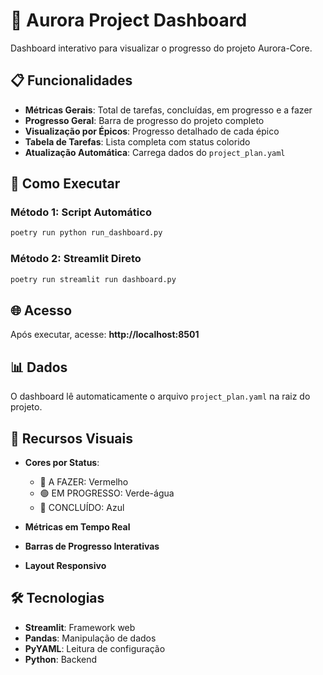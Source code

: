 # 🚀 Aurora Project Dashboard

Dashboard interativo para visualizar o progresso do projeto Aurora-Core.

## 📋 Funcionalidades

- **Métricas Gerais**: Total de tarefas, concluídas, em progresso e a fazer
- **Progresso Geral**: Barra de progresso do projeto completo
- **Visualização por Épicos**: Progresso detalhado de cada épico
- **Tabela de Tarefas**: Lista completa com status colorido
- **Atualização Automática**: Carrega dados do `project_plan.yaml`

## 🚀 Como Executar

### Método 1: Script Automático
```bash
poetry run python run_dashboard.py
```

### Método 2: Streamlit Direto
```bash
poetry run streamlit run dashboard.py
```

## 🌐 Acesso

Após executar, acesse: **http://localhost:8501**

## 📊 Dados

O dashboard lê automaticamente o arquivo `project_plan.yaml` na raiz do projeto.

## 🎨 Recursos Visuais

- **Cores por Status**:
  - 🔴 A FAZER: Vermelho
  - 🟢 EM PROGRESSO: Verde-água
  - 🔵 CONCLUÍDO: Azul

- **Métricas em Tempo Real**
- **Barras de Progresso Interativas**
- **Layout Responsivo**

## 🛠️ Tecnologias

- **Streamlit**: Framework web
- **Pandas**: Manipulação de dados
- **PyYAML**: Leitura de configuração
- **Python**: Backend
